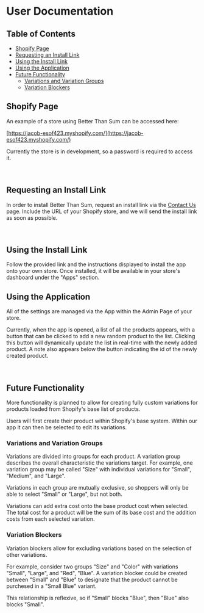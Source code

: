 # User Documentation

## Table of Contents
- [Shopify Page](#shopify-page)
- [Requesting an Install Link](#requesting-an-install-link)
- [Using the Install Link](#using-the-install-link)
- [Using the Application](#using-the-application)
- [Future Functionality](#future-functionality)
  * [Variations and Variation Groups](#variations-and-variation-groups)
  * [Variation Blockers](#variation-blockers)

## Shopify Page
An example of a store using Better Than Sum can be accessed here:

[https://jacob-esof423.myshopify.com/](https://jacob-esof423.myshopify.com/)

Currently the store is in development, so a password is required to access it. 
<br><br><br>

## Requesting an Install Link
In order to install Better Than Sum, request an install link via the [Contact Us](https://jacob-esof423.myshopify.com/pages/contact) page. 
Include the URL of your Shopify store, and we will send the install link as soon as possible.
<br><br><br>

## Using the Install Link
Follow the provided link and the instructions displayed to install the app onto your own store. 
Once installed, it will be available in your store's dashboard under the "Apps" section. 


## Using the Application
All of the settings are managed via the App within the Admin Page of your store.

Currently, when the app is opened, a list of all the products appears, with a button that can be clicked to add a new random product to the list.
Clicking this button will dynamically update the list in real-time with the newly added product. 
A note also appears below the button indicating the id of the newly created product.
<br><br><br>

## Future Functionality
More functionality is planned to allow for creating fully custom variations for products loaded from Shopify's base list of products.

Users will first create their product within Shopify's base system. Within our app it can then be selected to edit its variations.

### Variations and Variation Groups
Variations are divided into groups for each product. A variation group describes the overall characteristic the variations target.
For example, one variation group may be called "Size" with individual variations for "Small", "Medium", and "Large".

Variations in each group are mutually exclusive, so shoppers will only be able to select "Small" or "Large", but not both.

Variations can add extra cost onto the base product cost when selected. The total cost for a product will be the sum of its 
base cost and the addition costs from each selected variation. 

### Variation Blockers
Variation blockers allow for excluding variations based on the selection of other variations. 

For example, consider two groups "Size" and "Color" with variations "Small", "Large", and "Red", "Blue".
A variation blocker could be created between "Small" and "Blue" to designate that the product cannot be purchesed in a "Small Blue" variant.

This relationship is reflexive, so if "Small" blocks "Blue", then "Blue" also blocks "Small".

